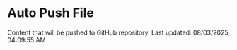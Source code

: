 # Auto Push File

Content that will be pushed to GitHub repository.
Last updated: 08/03/2025, 04:09:55 AM